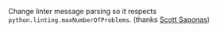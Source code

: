 Change linter message parsing so it respects `python.linting.maxNumberOfProblems`.
(thanks [Scott Saponas](https://github.com/saponas/))
